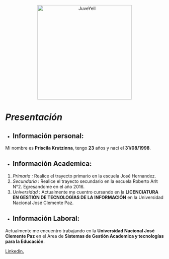 <div>
<p style = 'text-align:center;'>
<img src="https://www.unpaz.edu.ar/sites/default/files/unpaz_logo_2020.png" alt="JuveYell" width="300px">
</p>
</div>
  
# *Presentación*

* ## Información personal:

Mi nombre es **Priscila Krutzinna**, tengo **23** años y naci el **31/08/1998**.

* ## Información Academica:

 1. *Primaria :* Realice el trayecto primario en la escuela José Hernandez.
 2. *Secundaria :* Realice el trayecto secundario en la escuela Roberto Arlt N°2. Egresandome en el año 2016.
 3. *Universidad :* Actualmente me cuentro cursando en la **LICENCIATURA EN GESTIÓN DE TECNOLOGÍAS DE LA INFORMACIÓN** en la Universidad Nacional José Clemente Paz.
 
 * ## Información Laboral:
  
 Actualmente me encuentro trabajando en la **Universidad Nacional José Clemente Paz** en el Area de **Sistemas de Gestión Academica y tecnologías para la Educación**. 

 [Linkedin.](https://www.linkedin.com/in/priscila-krutzinna-860b18188/)

